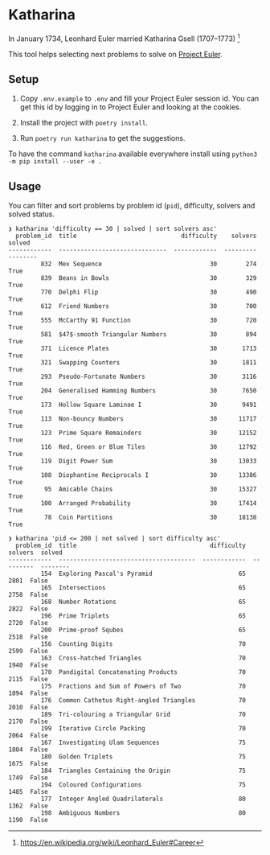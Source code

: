 # Katharina

In January 1734, Leonhard Euler married Katharina Gsell (1707–1773) [^1]

This tool helps selecting next problems to solve on [Project Euler](https://projecteuler.net/).

## Setup

1. Copy `.env.example` to `.env` and fill your Project Euler session id. You can get this id by logging in to Project Euler and looking at the cookies.

2. Install the project with `poetry install`.

3. Run `poetry run katharina` to get the suggestions.

To have the command `katharina` available everywhere install using `python3 -m pip install --user -e .`

## Usage

You can filter and sort problems by problem id (`pid`), difficulty, solvers and solved status.

```
❯ katharina 'difficulty == 30 | solved | sort solvers asc'
  problem_id  title                             difficulty    solvers  solved
------------  ------------------------------  ------------  ---------  --------
         832  Mex Sequence                              30        274  True
         839  Beans in Bowls                            30        329  True
         770  Delphi Flip                               30        490  True
         612  Friend Numbers                            30        700  True
         555  McCarthy 91 Function                      30        720  True
         581  $47$-smooth Triangular Numbers            30        894  True
         371  Licence Plates                            30       1713  True
         321  Swapping Counters                         30       1811  True
         293  Pseudo-Fortunate Numbers                  30       3116  True
         204  Generalised Hamming Numbers               30       7650  True
         173  Hollow Square Laminae I                   30       9491  True
         113  Non-bouncy Numbers                        30      11717  True
         123  Prime Square Remainders                   30      12152  True
         116  Red, Green or Blue Tiles                  30      12792  True
         119  Digit Power Sum                           30      13033  True
         108  Diophantine Reciprocals I                 30      13386  True
          95  Amicable Chains                           30      15327  True
         100  Arranged Probability                      30      17414  True
          78  Coin Partitions                           30      18138  True
```

```
❯ katharina 'pid <= 200 | not solved | sort difficulty asc'
  problem_id  title                                     difficulty    solvers  solved
------------  --------------------------------------  ------------  ---------  --------
         154  Exploring Pascal's Pyramid                        65       2801  False
         165  Intersections                                     65       2758  False
         168  Number Rotations                                  65       2822  False
         196  Prime Triplets                                    65       2720  False
         200  Prime-proof Squbes                                65       2518  False
         156  Counting Digits                                   70       2599  False
         163  Cross-hatched Triangles                           70       1940  False
         170  Pandigital Concatenating Products                 70       2115  False
         175  Fractions and Sum of Powers of Two                70       1894  False
         176  Common Cathetus Right-angled Triangles            70       2010  False
         189  Tri-colouring a Triangular Grid                   70       2170  False
         199  Iterative Circle Packing                          70       2064  False
         167  Investigating Ulam Sequences                      75       1804  False
         180  Golden Triplets                                   75       1675  False
         184  Triangles Containing the Origin                   75       1749  False
         194  Coloured Configurations                           75       1485  False
         177  Integer Angled Quadrilaterals                     80       1362  False
         198  Ambiguous Numbers                                 80       1190  False
```

[^1]: https://en.wikipedia.org/wiki/Leonhard_Euler#Career
